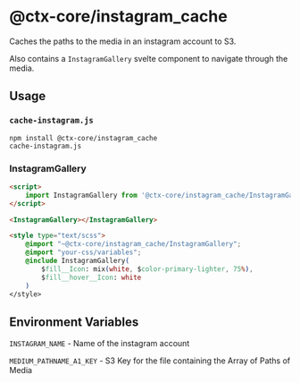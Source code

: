 # @ctx-core/instagram_cache

Caches the paths to the media in an instagram account to S3.

Also contains a `InstagramGallery` svelte component to navigate through the media.

## Usage

###  `cache-instagram.js`

```shell
npm install @ctx-core/instagram_cache
cache-instagram.js
```

### InstagramGallery

```html
<script>
	import InstagramGallery from '@ctx-core/instagram_cache/InstagramGallery.svelte'
</script>

<InstagramGallery></InstagramGallery>

<style type="text/scss">
	@import "~@ctx-core/instagram_cache/InstagramGallery";
	@import "your-css/variables";
	@include InstagramGallery(
		$fill__Icon: mix(white, $color-primary-lighter, 75%),
		$fill__hover__Icon: white
	)
</style>
```

## Environment Variables

`INSTAGRAM_NAME` -
	Name of the instagram account

`MEDIUM_PATHNAME_A1_KEY` -
	S3 Key for the file containing the Array of Paths of Media
